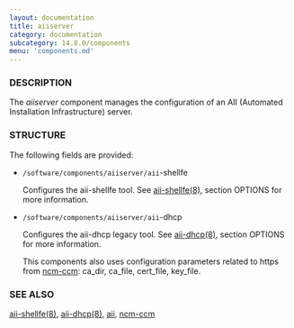 ```yaml
---
layout: documentation
title: aiiserver
category: documentation
subcategory: 14.8.0/components
menu: 'components.md'
---
```

### DESCRIPTION

The _aiiserver_ component manages the configuration of an AII
(Automated Installation Infrastructure) server.

### STRUCTURE

The following fields are provided:

- `/software/components/aiiserver/aii`-shellfe

    Configures the aii-shellfe tool. See [aii-shellfe(8)](http://man.he.net/man8/aii-shellfe), section
    OPTIONS for more information.

- `/software/components/aiiserver/aii`-dhcp

    Configures the aii-dhcp legacy tool. See [aii-dhcp(8)](http://man.he.net/man8/aii-dhcp), section
    OPTIONS for more information.

    This components also uses configuration parameters related to https from [ncm-ccm](https://metacpan.org/pod/ncm-ccm): ca\_dir, ca\_file, cert\_file, key\_file.

### SEE ALSO

[aii-shellfe(8)](http://man.he.net/man8/aii-shellfe), [aii-dhcp(8)](http://man.he.net/man8/aii-dhcp), [aii](https://metacpan.org/pod/aii), [ncm-ccm](https://metacpan.org/pod/ncm-ccm)
